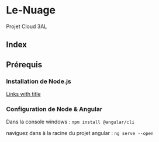 # Le-Nuage
Projet Cloud 3AL

## Index


## Prérequis
### Installation de Node.js
[Links with title](https://nodejs.org/en/ "Lien d'installation")

### Configuration de Node & Angular
Dans la console windows :
`npm install @angular/cli`

naviguez dans à la racine du projet angular :
`ng serve --open`

